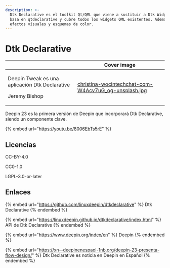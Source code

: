```yaml
---
description: >-
  Dtk Declarative es el toolkit Qt/QML que viene a sustituir a Dtk Widgets. Se
  basa en qtdeclarative y cubre todos los widgets QML existentes. Además añade
  efectos visuales y esquemas de color.
---
```


# Dtk Declarative

<table data-card-size="large" data-view="cards"><thead><tr><th></th><th data-hidden data-card-cover data-type="image">Cover image</th></tr></thead><tbody><tr><td><p>Deepin Tweak es una aplicación Dtk Declarative</p><p>Jeremy Bishop</p></td><td data-object-fit="cover"><a href="../../.gitbook/assets/christina-wocintechchat-com-W4Acv7uG_og-unsplash.jpg">christina-wocintechchat-com-W4Acv7uG_og-unsplash.jpg</a></td></tr></tbody></table>

Deepin 23 es la primera versión de Deepin que incorporará Dtk Declarative, siendo un componente clave.

{% embed url="https://youtu.be/8006EbTs5rE" %}

## Licencias

CC-BY-4.0

CC0-1.0

LGPL-3.0-or-later

## Enlaces

{% embed url="https://github.com/linuxdeepin/dtkdeclarative" %}
Dtk Declarative
{% endembed %}

{% embed url="https://linuxdeepin.github.io/dtkdeclarative/index.html" %}
API de Dtk Declarative
{% endembed %}

{% embed url="https://www.deepin.org/index/en" %}
Deepin
{% endembed %}

{% embed url="https://xn--deepinenespaol-1nb.org/deepin-23-presenta-flow-design/" %}
Dtk Declarative es noticia en Deepin en Español
{% endembed %}
